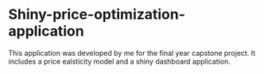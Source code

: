 # Shiny-price-optimization-application
This application was developed by me for the final year capstone project. It includes a price ealsticity model and a shiny dashboard application. 
